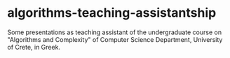 # algorithms-teaching-assistantship
Some presentations as teaching assistant of the undergraduate course on "Algorithms and Complexity" of Computer Science Department, University of Crete, in Greek.

